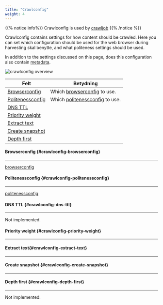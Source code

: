 ```yaml
---
title: "Crawlconfig"
weight: 4
---
```


{{% notice info%}}
Crawlconfig is used by [crawljob](../crawljob)
{{% /notice %}}  

Crawlconfig contains settings for how content should be crawled. Here you can set which configuration should be used 
for the web browser during harvesting skal benytte, and what politeness settings should be used.  

In addition to the settings discussed on this page, does this configuration also contain [metadata](../#veidemann-meta).

![crawlconfig overview](/img/crawlconfig/veidemann_dashboard_crawlconfig_overview.png)

Felt                                             | Betydning
-------------------------------------------------|------------------------------------------
[Browserconfig](#crawlconfig-browserconfig)      | Which [browserconfig](../browserconfig) to use.
[Politenessconfig](#crawlconfig-politenessconfig)| Which [politenessconfig](../politenessconfig) to use.
[DNS TTL](#crawlconfig-dns-ttl)                  | 
[Priority weight](#crawlconfig-priority-weight)  |  
[Extract text](crawlconfig-extract-text)         | 
[Create snapshot](#crawlconfig-create-snapshot)  |  
[Depth first](#crawlconfig-depth-first)          | 



#### Browserconfig {#crawlconfig-browserconfig}
-----------------------------------------------  
[browserconfig](../browserconfig)
 

#### Politenessconfig {#crawlconfig-politenessconfig}
-----------------------------------------------------
[politenessconfig](../politenessconfig) 
#### DNS TTL {#crawlconfig-dns-ttl}
------------------------------------
Not implemented.

#### Priority weight {#crawlconfig-priority-weight}
-----------------------------------------------------

#### Extract text{#crawlconfig-extract-text}
-----------------------------------------------

#### Create snapshot {#crawlconfig-create-snapshot}
------------------------------------------------

#### Depth first {#crawlconfig-depth-first}
-------------------------------------------
Not implemented.